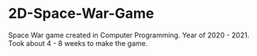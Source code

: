 # 2D-Space-War-Game
Space War game created in Computer Programming. Year of 2020 - 2021. Took about 4 - 8 weeks to make the game.
